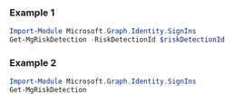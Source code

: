 ### Example 1
```powershell
Import-Module Microsoft.Graph.Identity.SignIns
Get-MgRiskDetection -RiskDetectionId $riskDetectionId
```
### Example 2
```powershell
Import-Module Microsoft.Graph.Identity.SignIns
Get-MgRiskDetection
```

